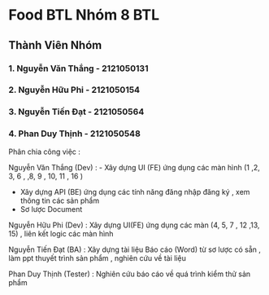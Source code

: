 # Food BTL Nhóm 8 BTL

## Thành Viên Nhóm

### 1. Nguyễn Văn Thắng - 2121050131

### 2. Nguyễn Hữu Phi - 2121050154

### 3. Nguyễn Tiến Đạt - 2121050564

### 4. Phan Duy Thịnh - 2121050548

Phân chia công việc :

Nguyễn Văn Thắng (Dev) : - Xây dựng UI (FE) ứng dụng các màn hình (1 ,2, 3, 6 , ,8, 9 , 10, 11 , 16 )

- Xây dựng API (BE) ứng dụng các tính năng đăng nhập đăng ký , xem thông tin các sản phẩm
- Sơ lược Document

Nguyễn Hữu Phi (Dev) : Xây dựng UI(FE) ứng dụng các màn (4, 5, 7 , 12 ,13, 15) , liên kết logic các màn hình

Nguyễn Tiến Đạt (BA) : Xây dựng tài liệu Báo cáo (Word) từ sơ lược có sẵn , làm ppt thuyết trình sản phẩm , nghiên cứu về tài liệu

Phan Duy Thịnh (Tester) : Nghiên cứu báo cáo về quá trình kiểm thử sản phẩm
